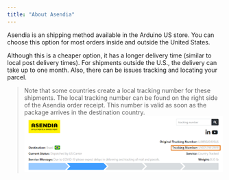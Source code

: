 ```yaml
---
title: "About Asendia"
---
```


Asendia is an shipping method available in the Arduino US store. You can choose this option for most orders inside and outside the United States.

Although this is a cheaper option, it has a longer delivery time (similar to local post delivery times). For shipments outside the U.S., the delivery can take up to one month. Also, there can be issues tracking and locating your parcel.

> Note that some countries create a local tracking number for these shipments. The local tracking number can be found on the right side of the Asendia order receipt. This number is valid as soon as the package arrives in the destination country. ![Asendia order receipt with local tracking number highlighted](img/AsendiaLocalTrackingNumberHighlighted.png)
